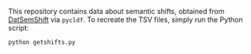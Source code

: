 This repository contains data about semantic shifts, obtained from [DatSemShift](https://datsemshift.ru) via `pycldf`. To recreate the TSV files, simply run the Python script:

```
python getshifts.py
```
